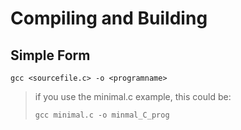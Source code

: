 # Compiling and Building

## Simple Form

`gcc <sourcefile.c> -o <programname>`

> if you use the minimal.c example, this could be:
>
> `gcc minimal.c -o minmal_C_prog`
> 
